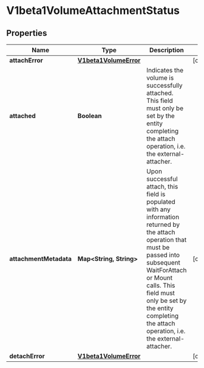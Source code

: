 

# V1beta1VolumeAttachmentStatus

## Properties

Name | Type | Description | Notes
------------ | ------------- | ------------- | -------------
**attachError** | [**V1beta1VolumeError**](V1beta1VolumeError.md) |  |  [optional]
**attached** | **Boolean** | Indicates the volume is successfully attached. This field must only be set by the entity completing the attach operation, i.e. the external-attacher. | 
**attachmentMetadata** | **Map&lt;String, String&gt;** | Upon successful attach, this field is populated with any information returned by the attach operation that must be passed into subsequent WaitForAttach or Mount calls. This field must only be set by the entity completing the attach operation, i.e. the external-attacher. |  [optional]
**detachError** | [**V1beta1VolumeError**](V1beta1VolumeError.md) |  |  [optional]



